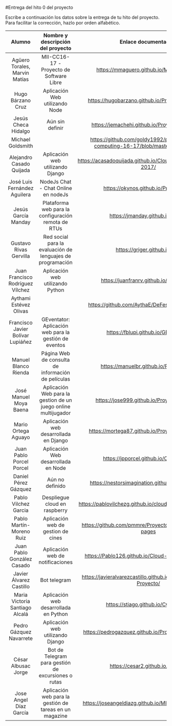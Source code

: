 #Entrega del hito 0 del proyecto

Escribe a continuación los datos sobre la entrega de tu hito del
proyecto. Para facilitar la corrección, hazlo por orden alfabético.

| Alumno  | Nombre y descripción del proyecto  | Enlace documentación|Enlace a proyecto | Actualización |
|:-:|:-:|:-:|:-:|:-:|
|Agüero Torales, Marvin Matías |MII-CC16-17 - Proyecto de Software Libre |https://mmaguero.github.io/MII-CC16-17/ |https://github.com/mmaguero/MII-CC16-17.git |
|Hugo Bárzano Cruz |Aplicación Web utilizando Node |https://hugobarzano.github.io/ProyectoCC16-17/ |https://github.com/hugobarzano/ProyectoCC16-17 |
|Jesús Checa Hidalgo | Aún sin definir | https://jemachehi.github.io/ProyectoCC16-17/ | https://github.com/JeMaCheHi/ProyectoCC16-17 |
|Michael Goldsmith | | https://github.com/goldy1992/proyecto-cloud-computing-16-17/blob/master/README.md | https://github.com/goldy1992/proyecto-cloud-computing-16-17|
| Alejandro Casado Quijada | Aplicación web utilizando Django | https://acasadoquijada.github.io/Cloud_Computing_2016-2017/ | https://github.com/acasadoquijada/Cloud_Computing_2016-2017/ |
|José Luis Fernández Aguilera |NodeJs Chat - Chat Online en nodeJs |https://okynos.github.io/ProyectoCC/ |https://github.com/okynos/ProyectoCC | [Corrección errores en Issues](https://github.com/okynos/ProyectoCC/issues/4) |
|Jesús García Manday | Plataforma web para la configuración remota de RTUs | https://jmanday.github.io/CRUT/ | https://github.com/jmanday/CRUT| [Corregido el nombre del proyecto](https://github.com/jmanday/CRUT/issues/2) |
|Gustavo Rivas Gervilla| Red social para la evaluación de lenguajes de programación | https://griger.github.io/CC/ | https://github.com/Griger/CC |
| Juan Francisco Rodríguez Vílchez | Aplicación web utilizando Python | https://juanfranrv.github.io/CC_Project/ | https://github.com/juanfranrv/CC_Project |
| Aythami Estévez Olivas | | https://github.com/AythaE/DeFesti/tree/gh-pages | https://github.com/AythaE/DeFesti/ | [Issue de corrección Hito 0](https://github.com/AythaE/DeFesti/issues/3) |
| Francisco Javier Bolívar Lupiáñez | GEventator: Aplicación web para la gestión de eventos | https://fblupi.github.io/GEventator/ | https://github.com/fblupi/GEventator |
|Manuel Blanco Rienda | Página Web de consulta de información de películas | https://manuelbr.github.io/Proyecto_CC | https://github.com/manuelbr/Proyecto_CC |
| José Manuel Moya Baena | Aplicación Web para la gestion de un juego online multijugador | https://jose999.github.io/ProyectoCC2016/ | https://github.com/jose999/ProyectoCC2016 |
| Mario Ortega Aguayo | Aplicación web desarrollada en Django | https://mortega87.github.io/ProyectoCC-16-17/ | https://github.com/mortega87/ProyectoCC-16-17 | [Issue corrección ficheros Hito 0](https://github.com/mortega87/ProyectoCC-16-17/issues/1) |
| Juan Pablo Porcel Porcel | Aplicación Web desarrollada en Node | https://jpporcel.github.io/CC-Project/ | https://github.com/JPPorcel/CC-Project/ |
| Daniel Pérez Gázquez | Aún no definido | https://nestorsimagination.github.io/CC-Project/ | https://github.com/NestorsImagination/CC-Project |
| Pablo Vilchez Garcia | Despliegue cloud en raspberry | https://pablovilchezg.github.io/cloud-computing-project/ | https://github.com/pablovilchezg/cloud-computing-project/ |
| Pablo Martín-Moreno Ruiz | Aplicación web de gestion de cines | https://github.com/pmmre/ProyectoCC16-17/tree/gh-pages | https://github.com/pmmre/ProyectoCC16-17 |
| Juan Pablo González Casado | Aplicación web de notificaciones | https://Pablo126.github.io/Cloud-Computing-1617/ | https://github.com/Pablo126/Cloud-Computing-1617/ |
| Javier Álvarez Castillo | Bot telegram | https://javieralvarezcastillo.github.io/CloudComputing-Proyecto/ | https://github.com/JavierAlvarezCastillo/CloudComputing-Proyecto/ |
|Maria Victoria Santiago Alcalá | Aplicación web desarrollada en Python | https://stiago.github.io/CC_Project/ | https://github.com/STiago/CC_Project |
| Pedro Gázquez Navarrete | Aplicación web utilizando Django | https://pedrogazquez.github.io/Proyecto-CC-16-17/ | https://github.com/pedrogazquez/Proyecto-CC-16-17 |
| César Albusac Jorge | Bot de Telegram para gestión de excursiones o rutas | https://cesar2.github.io/Tripbot/ | https://github.com/cesar2/Tripbot |
| Jose Angel Díaz García | Aplicación web para la gestión de tareas en un magazine | https://joseangeldiazg.github.io/MII-CloudComputing/ | https://github.com/joseangeldiazg/MII-CloudComputing |
